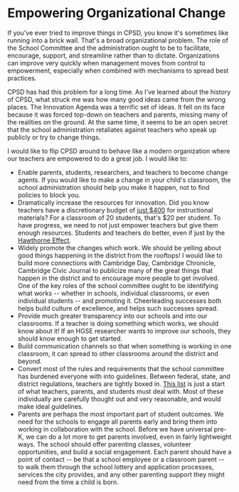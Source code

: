 Empowering Organizational Change
=========================

If you've ever tried to improve things in CPSD, you know it's
sometimes like running into a brick wall. That's a broad
organizational problem. The role of the School Committee and the
administration ought to be to facilitate, encourage, support, and
streamline rather than to dictate. Organizations can improve very
quickly when management moves from control to empowerment, especially
when combined with mechanisms to spread best practices.

CPSD has had this problem for a long time. As I've learned about the
history of CPSD, what struck me was how many good ideas came from the
wrong places. The Innovation Agenda was a terrific set of ideas. It
fell on its face because it was forced top-down on teachers and
parents, missing many of the realities on the ground. At the same
time, it seems to be an open secret that the school administration
retaliates against teachers who speak up publicly or try to change
things.

I would like to flip CPSD around to behave like a modern organization
where our teachers are empowered to do a great job. I would like to:

* Enable parents, students, researchers, and teachers to become change
  agents. If you would like to make a change in your child's
  classroom, the school administration should help you make it happen,
  not to find policies to block you.
* Dramatically increase the resources for innovation. Did you know
  teachers have a discretionary budget of [just
  $400](http://www.cpsd.us/UserFiles/Servers/Server_3042785/File/departments/administration/hr/employment_info_teachers-admin_a-b.pdf)
  for instructional materials? For a classroom of 20 students, that's
  $20 per student. To have progress, we need to not just empower
  teachers but give them enough resources. Students and teachers do
  better, even if just by the [Hawthorne
  Effect](https://en.wikipedia.org/wiki/Hawthorne_effect).
* Widely promote the changes which work. We should be yelling about
  good things happening in the district from the rooftops! I would
  like to build more connections with Cambridge Day, Cambridge
  Chronicle, Cambridge Civic Journal to publicize many of the
  great things that happen in the district and to encourage more people
  to get involved. One of the key roles of the school committee ought
  to be identifying what works -- whether in schools, individual
  classrooms, or even individual students -- and promoting
  it. Cheerleading successes both helps build culture of excellence,
  and helps such successes spread.
* Provide much greater transparency into our schools and into our
  classrooms. If a teacher is doing something which works, we should
  know about it! If an HGSE researcher wants to improve our schools,
  they should know enough to get started.
* Build communication channels so that when something is working in
  one classroom, it can spread to other classrooms around the district
  and beyond.
* Convert most of the rules and requirements that the school committee
  has burdened everyone with into guidelines. Between federal, state,
  and district regulations, teachers are tightly boxed in. [This
  list](http://cpsd.us/departments/legal_counsel/c_p_s_policies_and_procedures)
  is just a start of what teachers, parents, and students must deal
  with. Most of these individually are carefully thought out and very reasonable,
  and would make ideal guidelines.
* Parents are perhaps the most important part of student outcomes. We
  need for the schools to engage all parents early and bring them into
  working in collaboration with the school. Before we have universal
  pre-K, we can do a lot more to get parents involved, even in fairly
  lightweight ways. The school should offer parenting classes,
  volunteer opportunities, and build a social engagement. Each parent
  should have a point of contact -- be that a school employee or a
  classroom parent -- to walk them through the school lottery and
  application processes, services the city provides, and any other
  parenting support they might need from the time a child is born.
